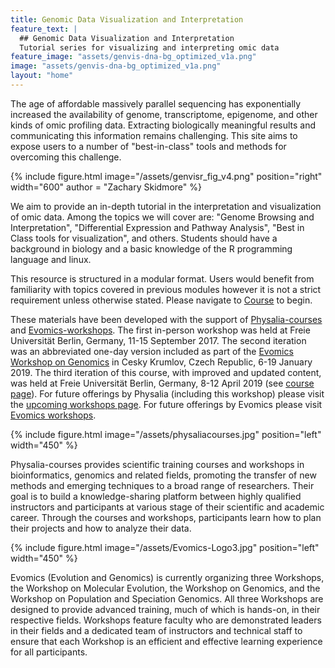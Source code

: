 ```yaml
---
title: Genomic Data Visualization and Interpretation
feature_text: |
  ## Genomic Data Visualization and Interpretation
  Tutorial series for visualizing and interpreting omic data
feature_image: "assets/genvis-dna-bg_optimized_v1a.png"
image: "assets/genvis-dna-bg_optimized_v1a.png"
layout: "home"
---
```


The age of affordable massively parallel sequencing has exponentially increased the availability of genome, transcriptome, epigenome, and other kinds of omic profiling data. Extracting biologically meaningful results and communicating this information remains challenging. This site aims to expose users to a number of "best-in-class" tools and methods for overcoming this challenge.

{% include figure.html image="/assets/genvisr_fig_v4.png" position="right" width="600" author = "Zachary Skidmore" %}

We aim to provide an in-depth tutorial in the interpretation and visualization of omic data. Among the topics we will cover are: "Genome Browsing and Interpretation", "Differential Expression and Pathway Analysis", "Best in Class tools for visualization", and others. Students should have a background in biology and a basic knowledge of the R programming language and linux.

This resource is structured in a modular format. Users would benefit from familiarity with topics covered in previous modules however it is not a strict requirement unless otherwise stated. Please navigate to [Course](/course/) to begin.

These materials have been developed with the support of [Physalia-courses](https://www.physalia-courses.org/) and [Evomics-workshops](http://evomics.org/). The first in-person workshop was held at Freie Universität Berlin, Germany, 11-15 September 2017. The second iteration was an abbreviated one-day version included as part of the [Evomics Workshop on Genomics](http://evomics.org/workshops/workshop-on-genomics/) in Cesky Krumlov, Czech Republic, 6-19 January 2019. The third iteration of this course, with improved and updated content, was held at Freie Universität Berlin, Germany, 8-12 April 2019 (see [course page](https://www.physalia-courses.org/courses-workshops/course14/)). For future offerings by Physalia (including this workshop) please visit the [upcoming workshops page](https://www.physalia-courses.org/courses-workshops/). For future offerings by Evomics please visit [Evomics workshops](http://evomics.org/workshops/).

{% include figure.html image="/assets/physaliacourses.jpg" position="left" width="450" %}

Physalia-courses provides scientific training courses and workshops in bioinformatics, genomics and related fields, promoting the transfer of new methods and emerging techniques to a broad range of researchers. Their goal is to build a knowledge-sharing platform between highly qualified instructors and participants at various stage of their scientific and academic career. Through the courses and workshops, participants learn how to plan their projects and how to analyze their data.

{% include figure.html image="/assets/Evomics-Logo3.jpg" position="left" width="450" %}

Evomics (Evolution and Genomics) is currently organizing three Workshops, the Workshop on Molecular Evolution, the Workshop on Genomics, and the Workshop on Population and Speciation Genomics. All three Workshops are designed to provide advanced training, much of which is hands-on, in their respective fields.  Workshops feature faculty who are demonstrated leaders in their fields and a dedicated team of instructors and technical staff to ensure that each Workshop is an efficient and effective learning experience for all participants.

